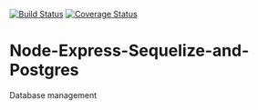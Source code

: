 [![Build Status](https://travis-ci.org/knite51/Node-Express-Sequelize-with-Postgres.svg?branch=develop)](https://travis-ci.org/knite51/Node-Express-Sequelize-with-Postgres)
[![Coverage Status](https://coveralls.io/repos/github/knite51/Node-Express-Sequelize-with-Postgres/badge.svg?branch=develop)](https://coveralls.io/github/knite51/Node-Express-Sequelize-with-Postgres?branch=develop)
# Node-Express-Sequelize-and-Postgres
Database management